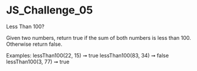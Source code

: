 # JS_Challenge_05

Less Than 100?

Given two numbers, return true if the sum of 
both numbers is less than 100. Otherwise return false.

Examples:
lessThan100(22, 15) ➞ true
lessThan100(83, 34) ➞ false
lessThan100(3, 77) ➞ true 
